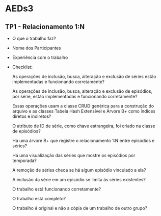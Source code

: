 # AEDs3
## TP1 - Relacionamento 1:N
- O que o trabalho faz?
- Nome dos Participantes
- Experiência com o trabalho
- Checklist:

  As operações de inclusão, busca, alteração e exclusão de séries estão implementadas e funcionando corretamente?
  
  As operações de inclusão, busca, alteração e exclusão de episódios, por série, estão implementadas e funcionando corretamente?
  
  Essas operações usam a classe CRUD genérica para a construção do arquivo e as classes Tabela Hash Extensível e Árvore B+ como índices diretos e indiretos?
  
  O atributo de ID de série, como chave estrangeira, foi criado na classe de episódios?
  
  Há uma árvore B+ que registre o relacionamento 1:N entre episódios e séries?
  
  Há uma visualização das séries que mostre os episódios por temporada?
  
  A remoção de séries checa se há algum episódio vinculado a ela?
  
  A inclusão da série em um episódio se limita às séries existentes?
  
  O trabalho está funcionando corretamente?
  
  O trabalho está completo?
  
  O trabalho é original e não a cópia de um trabalho de outro grupo?
